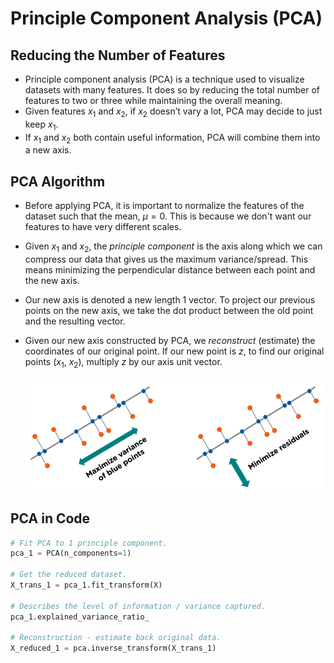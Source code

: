 # Principle Component Analysis (PCA)

## Reducing the Number of Features

- Principle component analysis (PCA) is a technique used to visualize datasets with many features. It does so by reducing the total number of features to two or three while maintaining the overall meaning.
- Given features $x_1$ and $x_2$, if $x_2$ doesn’t vary a lot, PCA may decide to just keep $x_1$.
- If $x_1$ and $x_2$ both contain useful information, PCA will combine them into a new axis.

## PCA Algorithm

- Before applying PCA, it is important to normalize the features of the dataset such that the mean, $\mu = 0$. This is because we don't want our features to have very different scales.
- Given $x_1$ and $x_2$, the *principle component* is the axis along which we can compress our data that gives us the maximum variance/spread. This means minimizing the perpendicular distance between each point and the new axis.
- Our new axis is denoted a new length 1 vector. To project our previous points on the new axis, we take the dot product between the old point and the resulting vector.
- Given our new axis constructed by PCA, we *reconstruct* (estimate) the coordinates of our original point. If our new point is $z$, to find our original points ($x_1$, $x_2$), multiply $z$ by our axis unit vector.

    ![PCA](../images/pca.png)

## PCA in Code

```python
# Fit PCA to 1 principle component.
pca_1 = PCA(n_components=1)

# Get the reduced dataset.
X_trans_1 = pca_1.fit_transform(X)

# Describes the level of information / variance captured.
pca_1.explained_variance_ratio_

# Reconstruction - estimate back original data.
X_reduced_1 = pca.inverse_transform(X_trans_1)
```
